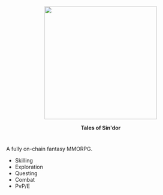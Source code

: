 <div align="center">
  </br>
  <p>
    <img height="300" src="" />
  </p>
  <p>
    <strong>Tales of Sin'dor</strong>
  </p>
</div>

#

A fully on-chain fantasy MMORPG.

- Skilling
- Exploration
- Questing
- Combat
- PvP/E

#
